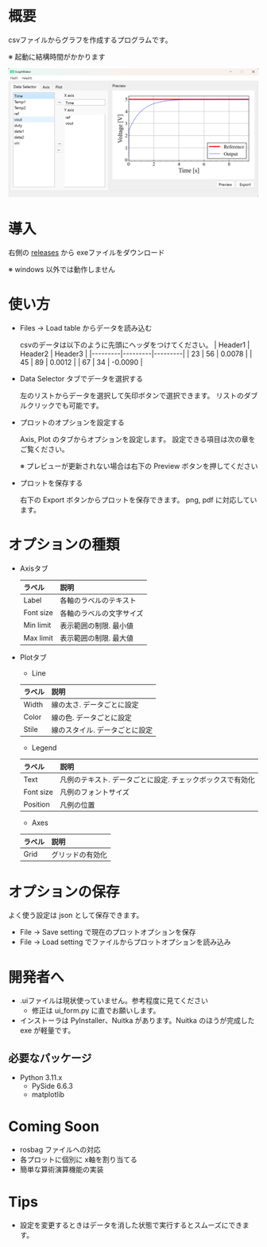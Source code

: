 # 概要
csvファイルからグラフを作成するプログラムです。

※ 起動に結構時間がかかります

<!-- 画像の挿入 -->
![over view](fig/overView.png)

# 導入
右側の [releases](https://github.com/Ama-suke/GraphMaker/releases) から exeファイルをダウンロード

※ windows 以外では動作しません

# 使い方
- Files → Load table からデータを読み込む

    csvのデータは以下のように先頭にヘッダをつけてください。
    | Header1 | Header2 | Header3 |
    |---------|---------|---------|
    | 23      | 56      | 0.0078  |
    | 45      | 89      | 0.0012  |
    | 67      | 34      | -0.0090 |

- Data Selector タブでデータを選択する

    左のリストからデータを選択して矢印ボタンで選択できます。
    リストのダブルクリックでも可能です。

- プロットのオプションを設定する

    Axis, Plot のタブからオプションを設定します。
    設定できる項目は次の章をご覧ください。
    
    ※ プレビューが更新されない場合は右下の Preview ボタンを押してください

- プロットを保存する

    右下の Export ボタンからプロットを保存できます。
    png, pdf に対応しています。

# オプションの種類
- Axisタブ

    | ラベル | 説明 |
    |--|--|
    | Label     | 各軸のラベルのテキスト   |
    | Font size | 各軸のラベルの文字サイズ |
    | Min limit | 表示範囲の制限. 最小値 |
    | Max limit | 表示範囲の制限. 最大値 |

- Plotタブ
    - Line
        
    | ラベル | 説明 |
    |--|--|
    | Width | 線の太さ. データごとに設定    |
    | Color | 線の色. データごとに設定      |
    | Stile | 線のスタイル. データごとに設定 |

    - Legend

    | ラベル | 説明 |
    |--|--|
    | Text      | 凡例のテキスト. データごとに設定. チェックボックスで有効化 |
    | Font size | 凡例のフォントサイズ |
    | Position  | 凡例の位置 |

    - Axes

    | ラベル | 説明 |
    |--|--|
    | Grid | グリッドの有効化 |
        
# オプションの保存

よく使う設定は json として保存できます。
- File → Save setting で現在のプロットオプションを保存
- File → Load setting でファイルからプロットオプションを読み込み

# 開発者へ
- .uiファイルは現状使っていません。参考程度に見てください
    - 修正は ui_form.py に直でお願いします。
- インストーラは PyInstaller、Nuitka があります。Nuitka のほうが完成した exe が軽量です。

## 必要なパッケージ
- Python 3.11.x
    - PySide 6.6.3
    - matplotlib

# Coming Soon
- rosbag ファイルへの対応
- 各プロットに個別に x軸を割り当てる
- 簡単な算術演算機能の実装

<!-- 気づいたことがあれば追記してください -->
# Tips
- 設定を変更するときはデータを消した状態で実行するとスムーズにできます。